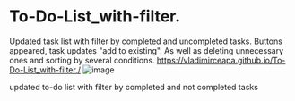 # To-Do-List_with-filter.
Updated task list with filter by completed and uncompleted tasks.
Buttons appeared, task updates "add to existing". 
As well as deleting unnecessary ones and sorting by several conditions.
https://vladimirceapa.github.io/To-Do-List_with-filter./
![image](https://github.com/user-attachments/assets/22fa4707-3818-4e14-b944-0bd371c78c24)


updated to-do list with filter by completed and not completed tasks
